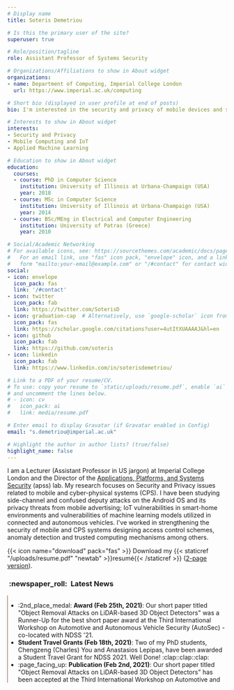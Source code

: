 ```yaml
---
# Display name
title: Soteris Demetriou

# Is this the primary user of the site?
superuser: true

# Role/position/tagline
role: Assistant Professor of Systems Security

# Organizations/Affiliations to show in About widget
organizations:
- name: Department of Computing, Imperial College London
  url: https://www.imperial.ac.uk/computing

# Short bio (displayed in user profile at end of posts)
bio: I'm interested in the security and privacy of mobile devices and systems at the edge of the network.

# Interests to show in About widget
interests:
- Security and Privacy
- Mobile Computing and IoT
- Applied Machine Learning

# Education to show in About widget
education:
  courses:
  - course: PhD in Computer Science
    institution: University of Illinois at Urbana-Champaign (USA)
    year: 2018
  - course: MSc in Computer Science
    institution: University of Illinois at Urbana-Champaign (USA)
    year: 2014
  - course: BSc/MEng in Electrical and Computer Engineering
    institution: University of Patras (Greece)
    year: 2010

# Social/Academic Networking
# For available icons, see: https://sourcethemes.com/academic/docs/page-builder/#icons
#   For an email link, use "fas" icon pack, "envelope" icon, and a link in the
#   form "mailto:your-email@example.com" or "/#contact" for contact widget.
social:
- icon: envelope
  icon_pack: fas
  link: '/#contact'
- icon: twitter
  icon_pack: fab
  link: https://twitter.com/SoterisD
- icon: graduation-cap  # Alternatively, use `google-scholar` icon from `ai` icon pack
  icon_pack: fas
  link: https://scholar.google.com/citations?user=4utItXUAAAAJ&hl=en
- icon: github
  icon_pack: fab
  link: https://github.com/soteris
- icon: linkedin
  icon_pack: fab
  link: https://www.linkedin.com/in/soterisdemetriou/

# Link to a PDF of your resume/CV.
# To use: copy your resume to `static/uploads/resume.pdf`, enable `ai` icons in `params.toml`, 
# and uncomment the lines below.
# - icon: cv
#   icon_pack: ai
#   link: media/resume.pdf

# Enter email to display Gravatar (if Gravatar enabled in Config)
email: "s.demetriou@imperial.ac.uk"

# Highlight the author in author lists? (true/false)
highlight_name: false
---
```


I am a Lecturer (Assistant Professor in US jargon) at Imperial College London and the Director of the [Applications, Platforms, and Systems Security](https://apss.doc.ic.ac.uk/) (apss) lab. My research focuses on Security and Privacy issues related to mobile and cyber-physical systems (CPS). I have been studying side-channel and confused deputy attacks on the Android OS and its privacy threats from mobile advertising; IoT vulnerabilities in smart-home environments and vulnerabilities of machine learning models utilized in connected and autonomous vehicles. I've worked in strengthening the security of mobile and CPS systems designing access control schemes, anomaly detection and trusted computing mechanisms among others.

{{< icon name="download" pack="fas" >}} Download my {{< staticref "/uploads/resume.pdf" "newtab" >}}resumé{{< /staticref >}} ([2-page version](https://www.dropbox.com/s/2gl1emus1ywhu6f/resume_demetriou_short.pdf?dl=0)).

<h3>&nbsp;:newspaper_roll:&nbsp; Latest News</h3>
<div style="overflow: auto; height:150pt; width:100%; border-left: 1px solid #795548">
  <ul>
    <li>:2nd_place_medal: <b>Award (Feb 25th, 2021)</b>:  Our short paper titled "Object Removal Attacks on LiDAR-based 3D Object Detectors" was a Runner-Up for the best short paper award at the Third International Workshop on Automotive and Autonomous Vehicle Security (AutoSec) - co-located with NDSS '21.</li>
    <li><b>Student Travel Grants (Feb 18th, 2021)</b>: Two of my PhD students, Chengzeng (Charles) You and Anastasios Lepipas, have been awarded a Student Travel Grant for NDSS 2021. Well Done! :clap::clap::clap:</li>
    <li>:page_facing_up: <b>Publication (Feb 2nd, 2021)</b>: Our short paper titled "Object Removal Attacks on LiDAR-based 3D Object Detectors" has been accepted at the Third International Workshop on Automotive and Autonomous Vehicle Security (AutoSec) - co-located with NDSS '21.</li>
    <li><b>Grant (July 15th, 2020)</b>: I have been awarded an ISST Champions Fund by the Institute for Security Science and Technology at Imperial College London which will help us measure human smartphone security attention and behavior.</li>
    <li><b>Comment (April 14th, 2020)</b>: Read my comment on smartphone-assisted contact tracing <a href="https://apss.doc.ic.ac.uk/blog/" target="_blank">here</a>.</li>
    <li>:page_facing_up: <b>Publication (Mar 7th, 2020)</b>: Our paper titled “DarkneTZ: Toward Model Privacy at the Edge using Trusted Execution Environments’” has been accepted at ACM MobiSys 2020.</li>
    <li><b>Conference Session Chair (Nov, 2019)</b>: I was invited to serve as a session chair  at the Cyberphysical Security session of the 26th ACM Conference on Computer and Communications Security (ACM CCS 2019). CCS is the flagship security conference of ACM.</li>
    <li><b>Conference OC (May, 2019)</b>: I was invited to serve at the Organisation Committee (Finance Co-Chair) of the 26th Annual International Conference on Mobile Computing and Networking (ACM Mobicom).</li>
    <li>:page_facing_up: <b>Publication (Feb 19th, 2019)</b>: Our paper titled “BEEER: Distributed Record and Replay for Medical Devices in Hospital Operating Rooms’” has been accepted at HotSoS 2019.</li>
    <li><b>Conference PC (Dec, 2018)</b>: I was invited to serve at the Program Committee of the 26th ACM Conference on Computer and Communications Security (ACM CCS 2019). CCS is the flagship security conference of ACM.</li>
    <li>:newspaper: <b>News Article (September 28th, 2018)</b>: “Getting smart on smartphone cyber security”, Duncan Swinscow-Hall, Imperial College London, (link to article).</li>
    <li>:office: <b>New Appointment (September 1st, 2018)</b>: Appointed as a Lecturer (Assistant Professor) at Imperial College London.</li>
    <li>:trophy: <b>Best-in-Session Presentation Award (May 20th, 2018)</b>: I was awarded a best-in-session presentation award at IEEE INFOCOM 2018.</li>
    <li>:medal_sports: <b>Travel Award (March 27th, 2018)</b>: I was awarded a conference travel grant by the Graduate College at the University of Illinois at Urbana-Champaign to attend IEEE INFOCOM 2018 and present our work.</li>
    <li>:trophy: <b>Distinguished Paper Award (Feb 21st, 2018)</b>: Our paper titled “Resolving the Predicament of Android Custom Permissions” has received a Distinguished Paper Award at NDSS 2018.</li>
    <li>:page_facing_up: <b>Publication (Nov 27th, 2017)</b>: Our paper titled “CoDrive: Improving Automobile Positioning via Collaborative Driving’” has been accepted at IEEE INFOCOM.</li>
    <li>:page_facing_up: <b>Publication (Oct 26th, 2017)</b>: Our paper titled “Resolving the Predicament of Android Custom Permissions” has been accepted at NDSS.</li>
    <li>:page_facing_up: Publication (July 13th, 2017): Our paper titled “CamForensics: Understanding Visual Privacy Leaks in the Wild.” has been accepted at SenSys.</li>
    <li>:medal_sports: <b>Award (May, 2017)</b>: I was selected for sponsorship and travel support to the 5th Heidelberg Laureate Forum (HLF) by the Oak Ridge Associated Universities (ORAU) and the National Science Foundation (NSF).</li>
    <li>:page_facing_up: <b>Publication (May 2nd, 2017)</b>: Our paper titled “HanGuard: SDN-driven protection of smart-home WiFi devices from malicious mobile apps.” has been accepted at WiSec.</li>
    <li>:medal_sports: <b>Award (April 12th, 2017)</b>: I was selected as a young researcher in the fields of Mathematics and Computer Science to participate in the Heidelberg Laureate Forum.</li>
    <li>:medal_sports: <b>Award (April 6th, 2017)</b>: I was selected to participate in the French-American Doctoral Exchange (FADex) program focused in Cybersecurity.</li>
    <li>:page_facing_up: <b>Publication (March 6th, 2017)</b>: Our paper titled “Ghost Installer in the Shadow: Security Analysis of App Installation on Android” has been accepted at DSN.</li>
    <li>:medal_sports: <b>Award (August 2nd, 2016)</b>: I have been awarded the Best in Class Award during the 2016 Intern Project Fair at Hewlett-Packard Enterprise.</li>
    <li><b>:page_facing_up: Publication (July 22nd, 2016)</b>: Our paper titled “Draco: Uniform and Fine-grained Control of Web Code Access on Android” has been accepted at CCS.</li>
  </ul>
</div>

